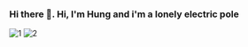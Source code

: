 ### Hi there 👋. Hi, I'm Hung and i'm a lonely electric pole
![1](https://media.giphy.com/media/ICOgUNjpvO0PC/giphy.gif) ![2](https://media.giphy.com/media/yedDQGWwq0heU/giphy.gif)
<!--
**GoiliAce/goiliace** is a ✨ _special_ ✨ repository because its `README.md` (this file) appears on your GitHub profile.

Here are some ideas to get you started:

- 🔭 I’m currently working on ...
- 🌱 I’m currently learning ...
- 👯 I’m looking to collaborate on ...
- 🤔 I’m looking for help with ...
- 💬 Ask me about ...
- 📫 How to reach me: ...
- 😄 Pronouns: ...
- ⚡ Fun fact: ...
-->
